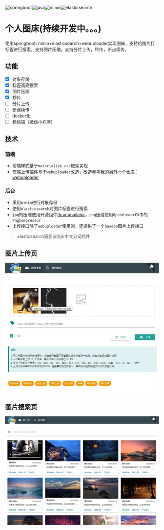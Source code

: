 <img src="https://img.shields.io/badge/springboot-2.2.7.RELEASE-brightgreen" alt="springboot"/><img src="https://img.shields.io/badge/java-1.8-blue" alt="java"/><img src="https://img.shields.io/badge/minio-7.1.4-green" alt="minio"/><img src="https://img.shields.io/badge/elasticsearch-6.8.8-yellowgreen" alt="elasticsearch"/>

# 个人图床(持续开发中。。。)
使用springboot+minio+elasticsearch+webuploader实现图床，支持给图片打标签进行搜索，支持图片压缩，支持分片上传，秒传，断点续传。


## 功能

- [x] 对象存储
- [x] 标签高亮搜索
- [x] 图片压缩
- [x] 秒传
- [ ] 分片上传
- [ ] 断点续传
- [ ] docker化
- [ ] 移动端（微信小程序）

## 技术

### 前端

- 前端样式基于`materialize.css`框架实现
- 前端上传插件基于`webuploader`改造，改造参考我的另外一个仓库：[webuploader](https://github.com/tuituidan/webuploader)

### 后台

- 采用`minio`进行对象存储
- 使用`elasticsearch`对图片标签进行搜索
- `jpg`的压缩使用开源组件[thumbnailator](https://github.com/coobird/thumbnailator)，`png`压缩使用`OpenViewerFX`中的`PngCompressor`
- 上传接口除了`webuploader`使用的，还提供了一个`base64`图片上传接口

> elasticsearch需要安装ik中文分词插件


## 图片上传页

![index](docs/show/index.jpg)

## 图片搜索页

![index](docs/show/search.jpg)
